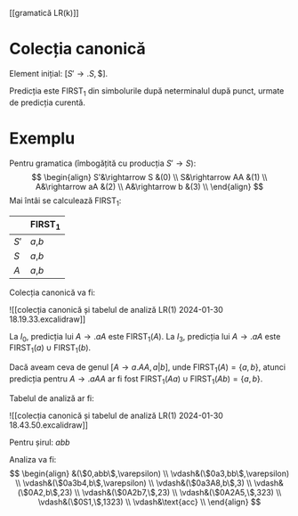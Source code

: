 [[gramatică LR(k)]]

# Colecția canonică

Element inițial: $[S'\rightarrow .S,\$]$.

Predicția este $\text{FIRST}_1$ din simbolurile după neterminalul după punct, urmate de predicția curentă.

# Exemplu

Pentru gramatica (îmbogățită cu producția $S'\rightarrow S$):
$$
\begin{align}
S'&\rightarrow S &(0) \\
S&\rightarrow AA &(1) \\
A&\rightarrow aA &(2) \\
A&\rightarrow b &(3) \\
\end{align}
$$
Mai întâi se calculează $\text{FIRST}_1$:

|  | $\text{FIRST}_1$ |
| ---- | ---- |
| $S'$ | $a$,$b$ |
| $S$ | $a$,$b$ |
| $A$ | $a$,$b$ |

Colecția canonică va fi:

![[colecția canonică și tabelul de analiză LR(1) 2024-01-30 18.19.33.excalidraw]]

La $I_0$, predicția lui $A\rightarrow.aA$ este $\text{FIRST}_1(A)$.
La $I_3$, predicția lui $A\rightarrow.aA$ este $\text{FIRST}_1(a)\cup\text{FIRST}_1(b)$.

Dacă aveam ceva de genul $[A\rightarrow a.AA,a|b]$, unde $\text{FIRST}_1(A)=\{a,b\}$, atunci predicția pentru $A\rightarrow .aAA$ ar fi fost $\text{FIRST}_1(Aa)\cup\text{FIRST}_1(Ab)=\{a,b\}$.

Tabelul de analiză ar fi:

![[colecția canonică și tabelul de analiză LR(1) 2024-01-30 18.43.50.excalidraw]]

Pentru șirul: $abb$

Analiza va fi:
$$
\begin{align}
&(\$0,abb\$,\varepsilon) \\
\vdash&(\$0a3,bb\$,\varepsilon) \\
\vdash&(\$0a3b4,b\$,\varepsilon) \\
\vdash&(\$0a3A8,b\$,3) \\
\vdash&(\$0A2,b\$,23) \\
\vdash&(\$0A2b7,\$,23) \\
\vdash&(\$0A2A5,\$,323) \\
\vdash&(\$0S1,\$,1323) \\
\vdash&\text{acc} \\
\end{align}
$$
